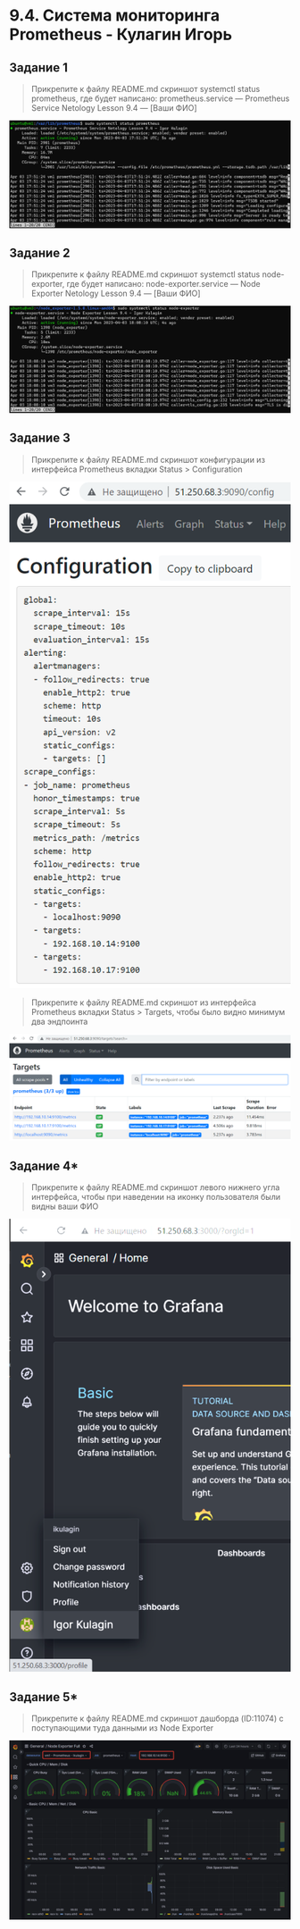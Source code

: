
# 9.4. Система мониторинга Prometheus - Кулагин Игорь
## Задание 1
>Прикрепите к файлу README.md скриншот systemctl status prometheus, где будет написано: prometheus.service — Prometheus Service Netology Lesson 9.4 — [Ваши ФИО]

![9.4 Task #1](screenshots/9.4-1.png)

## Задание 2
>Прикрепите к файлу README.md скриншот systemctl status node-exporter, где будет написано: node-exporter.service — Node Exporter Netology Lesson 9.4 — [Ваши ФИО]

![9.4 Task #2](screenshots/9.4-2.png)

## Задание 3
 >Прикрепите к файлу README.md скриншот конфигурации из интерфейса Prometheus вкладки Status > Configuration
 
 ![9.4 Task #3.1](screenshots/9.4-3.1.png)
 
 >Прикрепите к файлу README.md скриншот из интерфейса Prometheus вкладки Status > Targets, чтобы было видно минимум два эндпоинта

![9.4 Task #3.2](screenshots/9.4-3.2.png)

 ## Задание 4*
>Прикрепите к файлу README.md скриншот левого нижнего угла интерфейса, чтобы при наведении на иконку пользователя были видны ваши ФИО

![9.4 Task #4](screenshots/9.4-4.png)

 ## Задание 5*
>Прикрепите к файлу README.md скриншот дашборда (ID:11074) с поступающими туда данными из Node Exporter

![9.4 Task #5](screenshots/9.4-5.png)